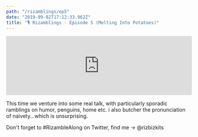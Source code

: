 ```yaml
---
path: "/rizamblings/ep5"
date: "2019-09-02T17:12:33.962Z"
title: "🎙️ Rizamblings - Episode 5 (Melting Into Potatoes)"
---
```


<iframe src="https://pods.slantedpress.com/embed/3/8d01e3064fbb49bda4d3d98500c362fb" width="100%" height="160px" style="border:none"></iframe>

This time we venture into some real talk, with particularly sporadic ramblings on humor, penguins, home etc. i also butcher the pronunciation of naivety...which is unsurprising.   


Don't forget to #RizambleAlong on Twitter, find me -> @rizbizkits